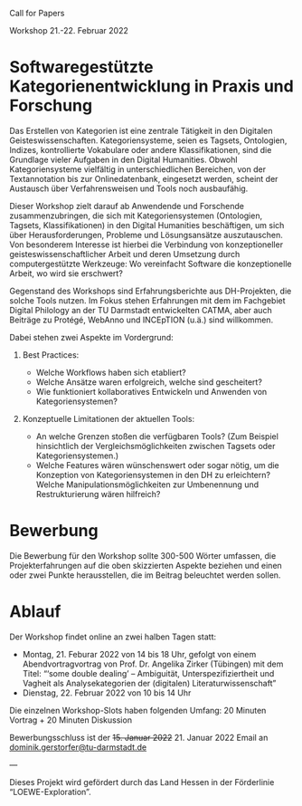 Call for Papers 

Workshop 21.-22. Februar 2022 

# Softwaregestützte Kategorienentwicklung in Praxis und Forschung

Das Erstellen von Kategorien ist eine zentrale Tätigkeit in den Digitalen Geisteswissenschaften. Kategoriensysteme, seien es Tagsets, Ontologien, Indizes, kontrollierte Vokabulare oder andere Klassifikationen, sind die Grundlage vieler Aufgaben in den Digital Humanities. Obwohl Kategoriensysteme vielfältig in unterschiedlichen Bereichen, von der Textannotation bis zur Onlinedatenbank, eingesetzt werden, scheint der Austausch über Verfahrensweisen und Tools noch ausbaufähig. 

Dieser Workshop zielt darauf ab Anwendende und Forschende zusammenzubringen, die sich mit Kategoriensystemen (Ontologien, Tagsets, Klassifikationen) in den Digital Humanities beschäftigen, um sich über Herausforderungen, Probleme und Lösungsansätze auszutauschen. Von besonderem Interesse ist hierbei die Verbindung von konzeptioneller geisteswissenschaftlicher Arbeit und deren Umsetzung durch computergestützte Werkzeuge: Wo vereinfacht Software die konzeptionelle Arbeit, wo wird sie erschwert? 

Gegenstand des Workshops sind Erfahrungsberichte aus DH-Projekten, die solche Tools nutzen. Im Fokus stehen Erfahrungen mit dem im Fachgebiet Digital Philology an der TU Darmstadt entwickelten CATMA, aber auch Beiträge zu Protégé, WebAnno und INCEpTION (u.ä.) sind willkommen.

Dabei stehen zwei Aspekte im Vordergrund: 

1. Best Practices:
    - Welche Workflows haben sich etabliert?
    - Welche Ansätze waren erfolgreich, welche sind gescheitert?
    - Wie funktioniert kollaboratives Entwickeln und Anwenden von Kategoriensystemen?

2. Konzeptuelle Limitationen der aktuellen Tools:
    - An welche Grenzen stoßen die verfügbaren Tools? (Zum Beispiel hinsichtlich der Vergleichsmöglichkeiten zwischen Tagsets oder Kategoriensystemen.) 
    - Welche Features wären wünschenswert oder sogar nötig, um die Konzeption von Kategoriensystemen in den DH zu erleichtern? Welche Manipulationsmöglichkeiten zur Umbenennung und Restrukturierung wären hilfreich?

# Bewerbung

Die Bewerbung für den Workshop sollte 300-500 Wörter umfassen, die Projekterfahrungen auf die oben skizzierten Aspekte beziehen und einen oder zwei Punkte herausstellen, die im Beitrag beleuchtet werden sollen. 

# Ablauf 

Der Workshop findet online an zwei halben Tagen statt: 
- Montag, 21. Feburar 2022 von 14 bis 18 Uhr, gefolgt von einem Abendvortragvortrag von Prof. Dr. Angelika Zirker (Tübingen) mit dem Titel: “‘some double dealing’ – Ambiguität, Unterspezifiziertheit und Vagheit als Analysekategorien der (digitalen) Literaturwissenschaft” 
- Dienstag, 22. Februar 2022 von 10 bis 14 Uhr

Die einzelnen Workshop-Slots haben folgenden Umfang: 20 Minuten Vortrag + 20 Minuten Diskussion

Bewerbungsschluss ist der ~~15. Januar 2022~~ 21. Januar 2022
Email an dominik.gerstorfer@tu-darmstadt.de

—

Dieses Projekt wird gefördert durch das Land Hessen in der Förderlinie “LOEWE-Exploration”.
